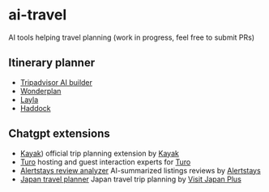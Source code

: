 # ai-travel
AI tools helping travel planning (work in progress, feel free to submit PRs)

## Itinerary planner
* [Tripadvisor AI builder](https://www.tripadvisor.com/AITripBuilder)
* [Wonderplan](https://wonderplan.ai/)
* [Layla](https://justasklayla.com/)
* [Haddock](https://www.heyhaddock.com/)

## Chatgpt extensions
* [Kayak](https://chat.openai.com/g/g-hcqdAuSMv-kayak-flights-hotels-cars)) official trip planning extension by [Kayak](www.kayak.com)
* [Turo](https://chat.openai.com/g/g-wD69nwOo1-turogpt) hosting and guest interaction experts for [Turo](www.turo.com)
* [Alertstays review analyzer](https://chat.openai.com/g/g-KTjIYEqAb-alertstays-listing-reviews-summarizer) AI-summarized listings reviews by [Alertstays](https://alertstays.com)
* [Japan travel planner](https://chat.openai.com/g/g-GBu86nT13-japan-travel-planner) Japan travel trip planning by [Visit Japan Plus](visitjapanplus.com
)
